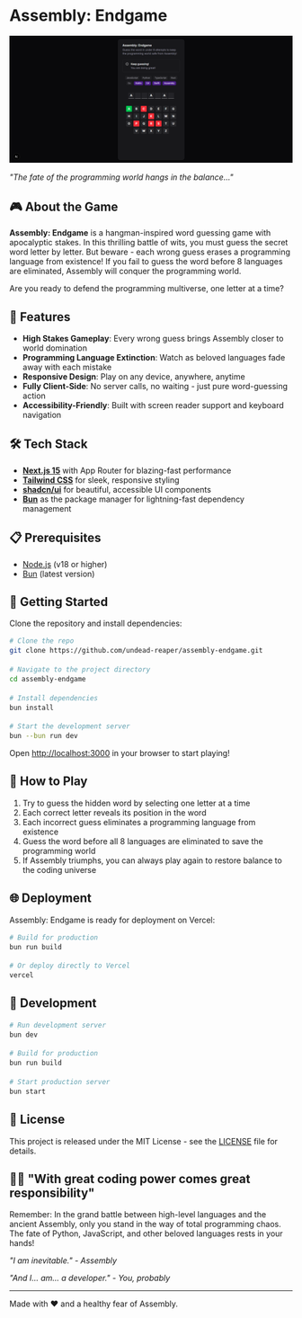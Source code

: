 # Assembly: Endgame

![Assembly: Endgame Banner](/public/screenshot_desktop.png)

*"The fate of the programming world hangs in the balance..."*

## 🎮 About the Game

**Assembly: Endgame** is a hangman-inspired word guessing game with apocalyptic stakes. In this thrilling battle of wits, you must guess the secret word letter by letter. But beware - each wrong guess erases a programming language from existence! If you fail to guess the word before 8 languages are eliminated, Assembly will conquer the programming world.

Are you ready to defend the programming multiverse, one letter at a time?

## 🚀 Features

- **High Stakes Gameplay**: Every wrong guess brings Assembly closer to world domination
- **Programming Language Extinction**: Watch as beloved languages fade away with each mistake
- **Responsive Design**: Play on any device, anywhere, anytime
- **Fully Client-Side**: No server calls, no waiting - just pure word-guessing action
- **Accessibility-Friendly**: Built with screen reader support and keyboard navigation

## 🛠️ Tech Stack

- **[Next.js 15](https://nextjs.org/)** with App Router for blazing-fast performance
- **[Tailwind CSS](https://tailwindcss.com/)** for sleek, responsive styling
- **[shadcn/ui](https://ui.shadcn.com/)** for beautiful, accessible UI components
- **[Bun](https://bun.sh/)** as the package manager for lightning-fast dependency management

## 📋 Prerequisites

- [Node.js](https://nodejs.org/) (v18 or higher)
- [Bun](https://bun.sh/) (latest version)

## 🚀 Getting Started

Clone the repository and install dependencies:

```bash
# Clone the repo
git clone https://github.com/undead-reaper/assembly-endgame.git

# Navigate to the project directory
cd assembly-endgame

# Install dependencies
bun install

# Start the development server
bun --bun run dev
```

Open [http://localhost:3000](http://localhost:3000) in your browser to start playing!

## 🎯 How to Play

1. Try to guess the hidden word by selecting one letter at a time
2. Each correct letter reveals its position in the word
3. Each incorrect guess eliminates a programming language from existence
4. Guess the word before all 8 languages are eliminated to save the programming world
5. If Assembly triumphs, you can always play again to restore balance to the coding universe

## 🌐 Deployment

Assembly: Endgame is ready for deployment on Vercel:

```bash
# Build for production
bun run build

# Or deploy directly to Vercel
vercel
```

## 🧪 Development

```bash
# Run development server
bun dev

# Build for production
bun run build

# Start production server
bun start
```

## 📝 License

This project is released under the MIT License - see the [LICENSE](LICENSE) file for details.

## 🦸‍♂️ "With great coding power comes great responsibility"

Remember: In the grand battle between high-level languages and the ancient Assembly, only you stand in the way of total programming chaos. The fate of Python, JavaScript, and other beloved languages rests in your hands!

*"I am inevitable." - Assembly*

*"And I... am... a developer." - You, probably*

---

Made with ❤️ and a healthy fear of Assembly.